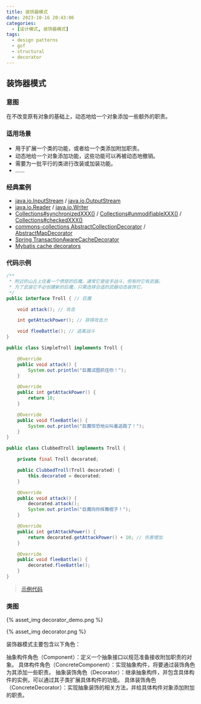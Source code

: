 ```yaml
---
title: 装饰器模式
date: 2023-10-16 20:43:06
categories:
  - [设计模式, 装饰器模式]
tags:
  - design patterns
  - gof
  - structural
  - decorator
---
```


## 装饰器模式

### 意图

在不改变原有对象的基础上，动态地给一个对象添加一些额外的职责。

### 适用场景

- 用于扩展一个类的功能，或者给一个类添加附加职责。
- 动态地给一个对象添加功能，这些功能可以再被动态地撤销。
- 需要为一批平行的类进行改装或加装功能。
- ......

<!-- more -->

### 经典案例

- [java.io.InputStream](http://docs.oracle.com/javase/8/docs/api/java/io/InputStream.html) / [java.io.OutputStream](http://docs.oracle.com/javase/8/docs/api/java/io/OutputStream.html)
- [java.io.Reader](http://docs.oracle.com/javase/8/docs/api/java/io/Reader.html) / [java.io.Writer](http://docs.oracle.com/javase/8/docs/api/java/io/Writer.html)
- [Collections#synchronizedXXX()](http://docs.oracle.com/javase/8/docs/api/java/util/Collections.html#synchronizedCollection-java.util.Collection-) / [Collections#unmodifiableXXX()](http://docs.oracle.com/javase/8/docs/api/java/util/Collections.html#unmodifiableCollection-java.util.Collection-) / [Collections#checkedXXX()](http://docs.oracle.com/javase/8/docs/api/java/util/Collections.html#checkedCollection-java.util.Collection-java.lang.Class-)
- [commons-collections AbstractCollectionDecorator](https://commons.apache.org/proper/commons-collections/javadocs/api-4.4/org/apache/commons/collections4/collection/AbstractCollectionDecorator.html) / [AbstractMapDecorator](https://commons.apache.org/proper/commons-collections/javadocs/api-4.4/org/apache/commons/collections4/map/AbstractMapDecorator.html)
- [Spring TransactionAwareCacheDecorator](https://docs.spring.io/spring-framework/docs/5.3.29/javadoc-api/org/springframework/cache/transaction/TransactionAwareCacheDecorator.html)
- [Mybatis cache decorators](https://mybatis.org/mybatis-3/zh/apidocs/org/apache/ibatis/cache/decorators/package-summary.html)

### 代码示例

```java
/**
 * 附近的山丘上住着一个愤怒的巨魔。通常它是徒手战斗，但有时它有武器。
 * 为了武装它不必创建新的巨魔，只需选择合适的武器动态装饰它。
 */
public interface Troll { // 巨魔

    void attack(); // 攻击

    int getAttackPower(); // 获得攻击力

    void fleeBattle(); // 逃离战斗
}

public class SimpleTroll implements Troll {

    @Override
    public void attack() {
        System.out.println("巨魔试图抓住你！");
    }

    @Override
    public int getAttackPower() {
        return 10;
    }

    @Override
    public void fleeBattle() {
        System.out.println("巨魔惊恐地尖叫着逃跑了！");
    }
}

public class ClubbedTroll implements Troll {

    private final Troll decorated;

    public ClubbedTroll(Troll decorated) {
        this.decorated = decorated;
    }

    @Override
    public void attack() {
        decorated.attack();
        System.out.println("巨魔向你挥舞棍子！");
    }

    @Override
    public int getAttackPower() {
        return decorated.getAttackPower() + 10; // 伤害增加
    }

    @Override
    public void fleeBattle() {
        decorated.fleeBattle();
    }
}
```

> [示例代码]()

### 类图

{% asset_img decorator_demo.png %}

{% asset_img decorator.png %}

装饰器模式主要包含以下角色：

抽象构件角色（Component）：定义一个抽象接口以规范准备接收附加职责的对象。
具体构件角色（ConcreteComponent）：实现抽象构件，将要通过装饰角色为其添加一些职责。
抽象装饰角色（Decorator）：继承抽象构件，并包含具体构件的实例，可以通过其子类扩展具体构件的功能。
具体装饰角色（ConcreteDecorator）：实现抽象装饰的相关方法，并给具体构件对象添加附加的职责。
